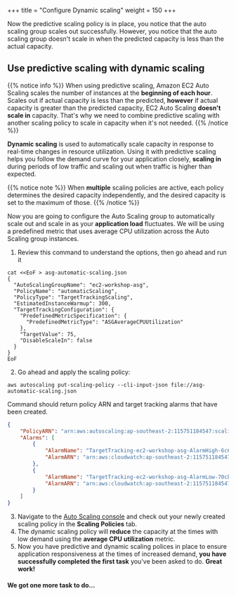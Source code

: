 +++
title = "Configure Dynamic scaling"
weight = 150
+++

Now the predictive scaling policy is in place, you notice that the auto scaling group scales out successfully. However, you notice that the auto scaling group doesn't scale in when the predicted capacity is less than the actual capacity.

## Use predictive scaling with dynamic scaling

{{% notice info %}}
When using predictive scaling, Amazon EC2 Auto Scaling scales the number of instances at the **beginning of each hour**. Scales out if actual capacity is less than the predicted, **however** if actual capacity is greater than the predicted capacity, EC2 Auto Scaling **doesn't scale in** capacity. That's why we need to combine predictive scaling with another scaling policy to scale in capacity when it's not needed.
{{% /notice %}}

**Dynamic scaling** is used to automatically scale capacity in response to real-time changes in resource utilization. Using it with predictive scaling helps you follow the demand curve for your application closely, **scaling in** during periods of low traffic and scaling out when traffic is higher than expected.

{{% notice note %}}
When **multiple** scaling policies are active, each policy determines the desired capacity independently, and the desired capacity is set to the maximum of those.
{{% /notice %}}

Now you are going to configure the Auto Scaling group to automatically scale out and scale in as your **application load** fluctuates. We will be using a predefined metric that uses average CPU utilization across the Auto Scaling group instances.


1. Review this command to understand the options, then go ahead and run it 

```
cat <<EoF > asg-automatic-scaling.json
{
  "AutoScalingGroupName": "ec2-workshop-asg",
  "PolicyName": "automaticScaling",
  "PolicyType": "TargetTrackingScaling",
  "EstimatedInstanceWarmup": 300,
  "TargetTrackingConfiguration": {
    "PredefinedMetricSpecification": {
      "PredefinedMetricType": "ASGAverageCPUUtilization"
    },
    "TargetValue": 75,
    "DisableScaleIn": false
  }
}
EoF
```

2. Go ahead and apply the scaling policy:

```
aws autoscaling put-scaling-policy --cli-input-json file://asg-automatic-scaling.json
```

Command should return policy ARN and target tracking alarms that have been created.

```json
{
    "PolicyARN": "arn:aws:autoscaling:ap-southeast-2:115751184547:scalingPolicy:04b7b7eb-6d65-40fb-946d-e5d2a1a55747:autoScalingGroupName/ec2-workshop-asg:policyName/automaticScaling",
    "Alarms": [
        {
            "AlarmName": "TargetTracking-ec2-workshop-asg-AlarmHigh-6c60b9c6-b7e8-4fcf-9733-d9c390754b99",
            "AlarmARN": "arn:aws:cloudwatch:ap-southeast-2:115751184547:alarm:TargetTracking-ec2-workshop-asg-AlarmHigh-6c60b9c6-b7e8-4fcf-9733-d9c390754b99"
        },
        {
            "AlarmName": "TargetTracking-ec2-workshop-asg-AlarmLow-70cbbd68-5540-4293-a4c5-3ab2d8aa72bb",
            "AlarmARN": "arn:aws:cloudwatch:ap-southeast-2:115751184547:alarm:TargetTracking-ec2-workshop-asg-AlarmLow-70cbbd68-5540-4293-a4c5-3ab2d8aa72bb"
        }
    ]
}
```

3. Navigate to the [Auto Scaling console](https://console.aws.amazon.com/ec2/autoscaling/home#AutoScalingGroups:view=details) and check out your newly created scaling policy in the **Scaling Policies** tab.
4. The dynamic scaling policy will **reduce** the capacity at the times with low demand using the **average CPU utilization** metric.
5. Now you have predictive and dynamic scaling polices in place to ensure application responsiveness at the times of increased demand, **you have successfully completed the first task** you've been asked to do. **Great work!**

#### **We got one more task to do...**
